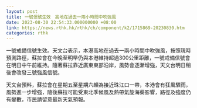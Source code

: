 ```yaml
---
layout: post
title: 一號信號生效　高地在過去一兩小時間中吹強風
date: 2023-08-30 22:54:33.000000000 +08:00
link: https://news.rthk.hk/rthk/ch/component/k2/1715869-20230830.htm
categories: rthk
---
```


一號戒備信號生效。天文台表示，本港高地在過去一兩小時間中吹強風，按照現時預測路徑，蘇拉會在今晚至明早仍與本港維持超過300公里距離，一號戒備信號會在明日中午前維持。隨著蘇拉靠近廣東東部沿岸，風勢會逐漸增強，天文台明日稍後會改發三號強風信號。

天文台預料，蘇拉會在星期五至星期六頗為接近珠江口一帶，本港會有狂風驟雨，風勢進一步增強，隨後蘇拉可能受東北季候風及熱帶氣旋海葵影響，路徑及強度仍有變數，市民請留意最新天氣預報。
